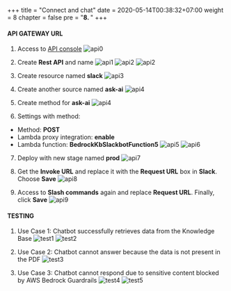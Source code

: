 +++
title = "Connect and chat"
date = 2020-05-14T00:38:32+07:00
weight = 8
chapter = false
pre = "<b>8. </b>"
+++

#### API GATEWAY URL
1. Access to [API console](https://us-east-1.console.aws.amazon.com/apigateway)
   ![api0](/images/8/api0.png?width=90pc)

2. Create **Rest API** and name
   ![api1](/images/8/api1.png?width=91pc)
   ![api2](/images/8/api2.png?width=91pc)
   ![api2](/images/8/api2-.png?width=91pc)

3. Create resource named **slack**
   ![api3](/images/8/api3.png?width=91pc)

4. Create another source named **ask-ai**
   ![api4](/images/8/api4.png?width=91pc)
   

5. Create method for **ask-ai**
   ![api4](/images/8/api4-.png?width=91pc)
   

6. Settings with method:
- Method: **POST**
- Lambda proxy integration: **enable**
- Lambda function: **BedrockKbSlackbotFunction5**
  ![api5](/images/8/api5.png?width=91pc)
  ![api6](/images/8/api6.png?width=90pc)
  

7. Deploy with new stage named **prod**
   ![api7](/images/8/api7.png?width=90pc)
   

8. Get the **Invoke URL** and replace it with the **Request URL** box in **Slack**. Choose **Save**
   ![api8](/images/8/api8.png?width=90pc)

9. Access to **Slash commands** again and replace **Request URL**. Finally, click **Save**
   ![api9](/images/8/api9.png?width=90pc)

#### TESTING
1. Use Case 1: Chatbot successfully retrieves data from the Knowledge Base
   ![test1](/images/8/test1.png?width=90pc)
   ![test2](/images/8/test2.png?width=90pc)

2. Use Case 2: Chatbot cannot answer because the data is not present in the PDF
   ![test3](/images/8/test3.png?width=90pc)

3. Use Case 3: Chatbot cannot respond due to sensitive content blocked by AWS Bedrock Guardrails
   ![test4](/images/8/test4.png?width=90pc)
   ![test5](/images/8/test5.png?width=90pc)